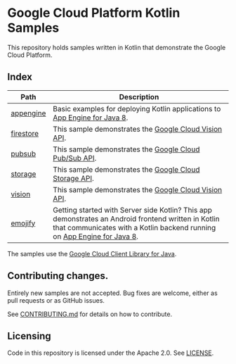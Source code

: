 # Google Cloud Platform Kotlin Samples

This repository holds samples written in Kotlin that demonstrate the Google
Cloud Platform.

## Index

|Path|Description|
|---|---|
|[appengine](appengine)|Basic examples for deploying Kotlin applications to [App Engine for Java 8][appengine].|
|[firestore](firestore)|This sample demonstrates the [Google Cloud Vision API][firestore-api].|
|[pubsub](pubsub)|This sample demonstrates the [Google Cloud Pub/Sub API][pubsub-api].|
|[storage](storage)|This sample demonstrates the [Google Cloud Storage API][storage-api].|
|[vision](vision)|This sample demonstrates the [Google Cloud Vision API][vision-api].|
|[emojify](getting-started/android-with-appengine)|Getting started with Server side Kotlin? This app demonstrates an Android frontend written in Kotlin that communicates with a Kotlin backend running on [App Engine for Java 8][appengine].|

The samples use the [Google Cloud Client Library for Java][google-cloud-java].

## Contributing changes.

Entirely new samples are not accepted. Bug fixes are welcome, either as pull
requests or as GitHub issues.

See [CONTRIBUTING.md](CONTRIBUTING.md) for details on how to contribute.

## Licensing

Code in this repository is licensed under the Apache 2.0. See [LICENSE](LICENSE).

[appengine]: https://cloud.google.com/appengine/docs/standard/java/runtime-java8
[storage-api]: https://cloud.google.com/storage/
[vision-api]: https://cloud.google.com/vision/
[pubsub-api]: https://cloud.google.com/pubsub/
[firestore-api]: https://cloud.google.com/firestore/
[google-cloud-java]: https://googlecloudplatform.github.io/google-cloud-java
